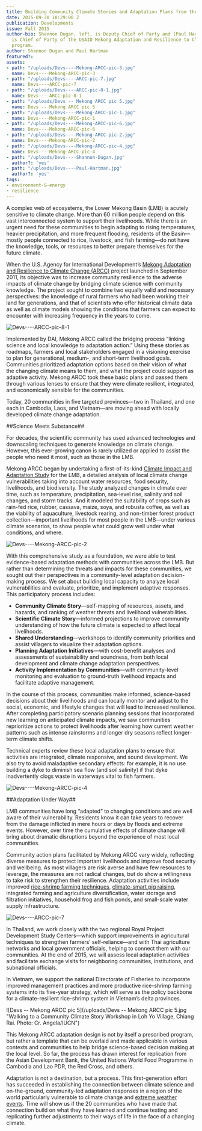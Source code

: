 ```yaml
---
title: Building Community Climate Stories and Adaptation Plans from the Ground Up
date: 2015-09-30 18:29:00 Z
publication: Developments
issue: Fall 2015
author-bio: Shannon Dugan, left, is Deputy Chief of Party and [Paul Hartman](http://dai.com/who-we-are/our-team/paul-hartman)
  is Chief of Party of the USAID Mekong Adaptation and Resilience to Climate Change
  program.
author: Shannon Dugan and Paul Hartman
featured?: 
assets:
- path: "/uploads/Devs----Mekong-ARCC-pic-3.jpg"
  name: Devs----Mekong-ARCC-pic-3
- path: "/uploads/Devs----ARCC-pic-7.jpg"
  name: Devs----ARCC-pic-7
- path: "/uploads/Devs----ARCC-pic-8-1.jpg"
  name: Devs----ARCC-pic-8-1
- path: "/uploads/Devs -- Mekong ARCC pic 5.jpg"
  name: Devs -- Mekong ARCC pic 5
- path: "/uploads/Devs----Mekong-ARCC-pic-1.jpg"
  name: Devs----Mekong-ARCC-pic-1
- path: "/uploads/Devs----Mekong-ARCC-pic-6.jpg"
  name: Devs----Mekong-ARCC-pic-6
- path: "/uploads/Devs----Mekong-ARCC-pic-2.jpg"
  name: Devs----Mekong-ARCC-pic-2
- path: "/uploads/Devs----Mekong-ARCC-pic-4.jpg"
  name: Devs----Mekong-ARCC-pic-4
- path: "/uploads/Devs----Shannon-Dugan.jpg"
  author?: 'yes'
- path: "/uploads/Devs----Paul-Hartman.jpg"
  author?: 'yes'
tags:
- environment-&-energy
- resilience
---
```


A complex web of ecosystems, the Lower Mekong Basin (LMB) is acutely sensitive to climate change. More than 60 million people depend on this vast interconnected system to support their livelihoods. While there is an urgent need for these communities to begin adapting to rising temperatures, heavier precipitation, and more frequent flooding, residents of the Basin—mostly people connected to rice, livestock, and fish farming—do not have the knowledge, tools, or resources to better prepare themselves for the future climate.




When the U.S. Agency for International Development’s [Mekong Adaptation and Resilience to Climate Change (ARCC)](http://dai.com/our-work/projects/southeast-asia%E2%80%94mekong-adaptation-and-resilience-climate-change-arcc) project launched in September 2011, its objective was to increase community resilience to the adverse impacts of climate change by bridging climate science with community knowledge. The project sought to combine two equally valid and necessary perspectives: the knowledge of rural farmers who had been working their land for generations, and that of scientists who offer historical climate data as well as climate models showing the conditions that farmers can expect to encounter with increasing frequency in the years to come.

![Devs----ARCC-pic-8-1](/uploads/Devs----ARCC-pic-8-1.jpg "Ranking climate vulnerabilities in Kampong Thom, Cambodia")  

Implemented by DAI, Mekong ARCC called the bridging process “linking science and local knowledge to adaptation action.” Using these stories as roadmaps, farmers and local stakeholders engaged in a visioning exercise to plan for generational, medium-, and short-term livelihood goals. Communities prioritized adaptation options based on their vision of what the changing climate means to them, and what the project could support as adaptive activity. Mekong ARCC took these basic plans and passed them through various lenses to ensure that they were climate resilient, integrated, and economically sensible for the communities.

Today, 20 communities in five targeted provinces—two in Thailand, and one each in Cambodia, Laos, and Vietnam—are moving ahead with locally developed climate change adaptation.

##Science Meets Substance##

For decades, the scientific community has used advanced technologies and downscaling techniques to generate knowledge on climate change. However, this ever-growing canon is rarely utilized or applied to assist the people who need it most, such as those in the LMB.

Mekong ARCC began by undertaking a first-of-its-kind [Climate Impact and Adaptation Study](http://mekongarcc.net/resource/usaid-mekong-arcc-lower-mekong-climate-study-released-download) for the LMB, a detailed analysis of local climate change vulnerabilities taking into account water resources, food security, livelihoods, and biodiversity. The study analyzed changes in climate over time, such as temperature, precipitation, sea-level rise, salinity and soil changes, and storm tracks. And it modeled the suitability of crops such as rain-fed rice, rubber, cassava, maize, soya, and robusta coffee, as well as the viability of aquaculture, livestock rearing, and non-timber forest product collection—important livelihoods for most people in the LMB—under various climate scenarios, to show people what could grow well under what conditions, and where.

![Devs----Mekong-ARCC-pic-2](/uploads/Devs----Mekong-ARCC-pic-2.jpg "Coastal Communities in Mekong Delta, including here in Kien Gang, trained on how healthy mangroves assist in addressing climate change impacts. Photo: Ienkate Saenghkaew/DAI")

With this comprehensive study as a foundation, we were able to test evidence-based adaptation methods with communities across the LMB. But rather than determining the threats and impacts for these communities, we sought out their perspectives in a community-level adaptation decision-making process. We set about building local capacity to analyze local vulnerabilities and evaluate, prioritize, and implement adaptive responses. This participatory process includes:

* **Community Climate Story**—self-mapping of resources, assets, and hazards, and ranking of weather threats and livelihood vulnerabilities.
* **Scientific Climate Story**—informed projections to improve community understanding of how the future climate is expected to affect local livelihoods.
* **Shared Understanding**—workshops to identify community priorities and assist villagers to visualize their adaptation options.
* **Planning Adaptation Initiatives**—with cost-benefit analyses and assessments of sustainability and soundness, from both local development and climate change adaptation perspectives.
* **Activity Implementation by Communities**—with community-level monitoring and evaluation to ground-truth livelihood impacts and facilitate adaptive management.

In the course of this process, communities make informed, science-based decisions about their livelihoods and can locally monitor and adjust to the social, economic, and lifestyle changes that will lead to increased resilience. After completing participatory scenario planning sessions that incorporated new learning on anticipated climate impacts, we saw communities reprioritize actions to protect livelihoods after learning how current weather patterns such as intense rainstorms and longer dry seasons reflect longer-term climate shifts. 

Technical experts review these local adaptation plans to ensure that activities are integrated, climate responsive, and sound development. We also try to avoid maladaptive secondary effects: for example, it is no use building a dyke to diminish sea flow (and soil salinity) if that dyke inadvertently clogs waste in waterways vital to fish farmers.

![Devs----Mekong-ARCC-pic-4](/uploads/Devs----Mekong-ARCC-pic-4.jpg "Community adaptation initiatives on agriculture and occupations in Sakon Nakhon, Thailand, included a compost demonstration for native rice species. Photo: Bampen Chaiyarak/IUCN") 

##Adaptation Under Way##

LMB communities have long “adapted” to changing conditions and are well aware of their vulnerability. Residents know it can take years to recover from the damage inflicted in mere hours or days by floods and extreme events. However, over time the cumulative effects of climate change will bring about dramatic disruptions beyond the experience of most local communities.

Community action plans facilitated by Mekong ARCC vary widely, reflecting diverse measures to protect important livelihoods and improve food security and wellbeing. As most villagers are risk averse and have few resources to leverage, the measures are not radical changes, but do show a willingness to take risk to strengthen their resilience. Adaptation activities include improved [rice-shrimp farming techniques](http://mekongarcc.net/news/strengthening-rice-shrimp-farming-practices-stimulates-sustainability-amidst-changing-climate-m), [climate-smart pig raising](http://dai.com/stories/improved-pig-pens-help-northern-thailand-communities-brace-effects-climate-change), integrated farming and agriculture diversification, water storage and filtration initiatives, household frog and fish ponds, and small-scale water supply infrastructure.

![Devs----ARCC-pic-7](/uploads/Devs----ARCC-pic-7.jpg "Climate-smart pig raising in Chiang Rai, Thailand. Photo: IUCN: Ratkawee Boonmake.") 

In Thailand, we work closely with the two regional Royal Project Development Study Centers—which support improvements in agricultural techniques to strengthen farmers’ self-reliance—and with Thai agriculture networks and local government officials, helping to connect them with our communities. At the end of 2015, we will assess local adaptation activities and facilitate exchange visits for neighboring communities, institutions, and subnational officials.

In Vietnam, we support the national Directorate of Fisheries to incorporate improved management practices and more productive rice-shrimp farming systems into its five-year strategy, which will serve as the policy backbone for a climate-resilient rice-shrimp system in Vietnam’s delta provinces.

![Devs -- Mekong ARCC pic 5](/uploads/Devs -- Mekong ARCC pic 5.jpg "Walking to a Community Climate Story Workshop in Loh Yo Village, Chiang Rai. Photo: Cr. Angela/IUCN") 

This Mekong ARCC adaptation design is not by itself a prescribed program, but rather a template that can be overlaid and made applicable in various contexts and communities to help bridge science-based decision making at the local level. So far, the process has drawn interest for replication from the Asian Development Bank, the United Nations World Food Programme in Cambodia and Lao PDR, the Red Cross, and others.

Adaptation is not a destination, but a process. This first-generation effort has succeeded in establishing the connection between climate science and on-the-ground, community-led adaptation responses in a region of the world particularly vulnerable to climate change and [extreme weather events](http://dai.com/stories/after-typhoon-haiyan-how-do-we-build-back-better). Time will show us if the 20 communities who have made that connection build on what they have learned and continue testing and replicating further adjustments to their ways of life in the face of a changing climate.
